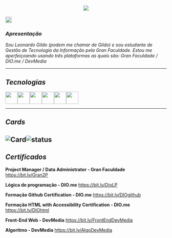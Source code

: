 <h1 align="center">
  <a href="https://git.io/typing-svg">
    <img src="https://readme-typing-svg.herokuapp.com/?lines=Hello,+There!+👋;This+is+Leonardo+Gildo....;Nice+to+meet+you!&center=true&size=30">
  </a>
</h1>
<img align="center" src="https://visitor-badge.laobi.icu/badge?page_id=L-Gildo.L-Gildo" width="20px">

### _Apresentação_
_Sou Leonardo Gildo (podem me chamar de Gildo) e sou estudante de Gestão de Tecnologia da Informação pela Gran Faculdade. Estou me aperfeiçoando usando três plataformas as quais são: Gran Faculdade /  DIO.me / DevMedia_


--------
## ___Tecnologias___
<img src="https://cdn.jsdelivr.net/gh/devicons/devicon@latest/icons/html5/html5-original.svg" width="38px"><img src="https://cdn.jsdelivr.net/gh/devicons/devicon@latest/icons/css3/css3-original.svg" width="38px"><img src="https://cdn.jsdelivr.net/gh/devicons/devicon@latest/icons/java/java-original.svg" width="38px"><img src="https://cdn.jsdelivr.net/gh/devicons/devicon@latest/icons/azuresqldatabase/azuresqldatabase-original.svg" width="38px"><img src="https://cdn.jsdelivr.net/gh/devicons/devicon@latest/icons/thealgorithms/thealgorithms-original.svg" width="38px"><img src="https://cdn.jsdelivr.net/gh/devicons/devicon@latest/icons/github/github-original.svg" width="38px">

----
## ___Cards___
![Card](https://github-readme-stats.vercel.app/api?username=L-Gildo&theme=merko&show_icons=true)![status](https://github-readme-stats.vercel.app/api/top-langs/?username=L-Gildo&hide=html&layout=compact&theme=merko)
-----
## ___Certificados___ 
__Project Manager / Data Administrator - Gran Faculdade__
<a>https://bit.ly/Gran2P</a>

__Lógica de programação - DIO.me__
<a>https://bit.ly/DioLP</a>

__Formação Github Certification - DIO.me__ <a>https://bit.ly/DIOgithub</a>

__Formação HTML with Accessibility Certification - DIO.me__ <a>https://bit.ly/DIOhtml</a>

__Front-End Web - DevMedia__ <a>https://bit.ly/FrontEndDevMedia</a>

__Algoritmo - DevMedia__ <a>https://bit.ly/AlgoDevMedia</a>

